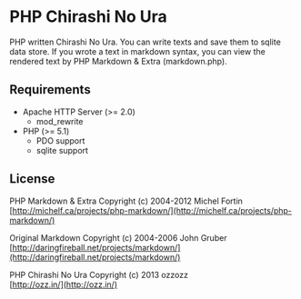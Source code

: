 PHP Chirashi No Ura
===================

PHP written Chirashi No Ura.
You can write texts and save them to sqlite data store.
If you wrote a text in markdown syntax, you can view the rendered text by PHP Markdown & Extra (markdown.php).


Requirements
------------
* Apache HTTP Server (>= 2.0)
  * mod_rewrite
* PHP (>= 5.1)
  * PDO support
  * sqlite support


License
-------

PHP Markdown & Extra
Copyright (c) 2004-2012 Michel Fortin  
[http://michelf.ca/projects/php-markdown/](http://michelf.ca/projects/php-markdown/)

Original Markdown
Copyright (c) 2004-2006 John Gruber  
[http://daringfireball.net/projects/markdown/](http://daringfireball.net/projects/markdown/)

PHP Chirashi No Ura
Copyright (c) 2013 ozzozz  
[http://ozz.in/](http://ozz.in/)

